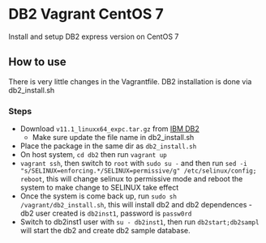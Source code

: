 # DB2 Vagrant CentOS 7

Install and setup DB2 express version on CentOS 7

## How to use

There is very little changes in the Vagrantfile. DB2 installation is done via db2_install.sh

### Steps
- Download `v11.1_linuxx64_expc.tar.gz` from [IBM DB2](https://www.ibm.com/analytics/us/en/technology/db2/db2-trials.html)
  - Make sure update the file name in db2_install.sh
- Place the package in the same dir as `db2_install.sh`
- On host system, `cd db2` then run `vagrant up`
- `vagrant ssh`, then switch to `root` with `sudo su -` and then run `sed -i "s/SELINUX=enforcing.*/SELINUX=permissive/g" /etc/selinux/config; reboot`, this will change selinux to permissive mode and reboot the system to make change to SELINUX take effect
- Once the system is come back up, run `sudo sh /vagrant/db2_install.sh`, this will install db2 and db2 dependences
  -db2 user created is `db2inst1`, password is `passw0rd`
- Switch to db2inst1 user with `su - db2inst1`, then run `db2start;db2sampl` will start the db2 and create db2 sample database.
